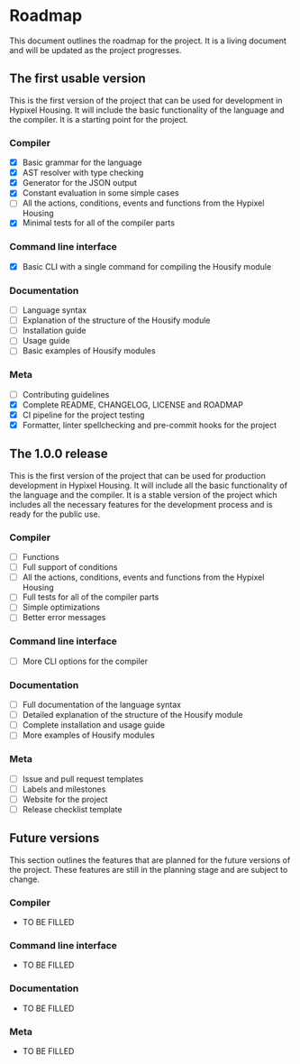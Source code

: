 # Roadmap

This document outlines the roadmap for the project. It is a living document and will be updated as the project progresses.

## The first usable version

This is the first version of the project that can be used for development in Hypixel Housing. It will include the basic functionality of the language and the compiler. It is a starting point for the project.

### Compiler

-   [x] Basic grammar for the language
-   [x] AST resolver with type checking
-   [x] Generator for the JSON output
-   [x] Constant evaluation in some simple cases
-   [ ] All the actions, conditions, events and functions from the Hypixel Housing
-   [x] Minimal tests for all of the compiler parts

### Command line interface

-   [x] Basic CLI with a single command for compiling the Housify module

### Documentation

-   [ ] Language syntax
-   [ ] Explanation of the structure of the Housify module
-   [ ] Installation guide
-   [ ] Usage guide
-   [ ] Basic examples of Housify modules

### Meta

-   [ ] Contributing guidelines
-   [x] Complete README, CHANGELOG, LICENSE and ROADMAP
-   [x] CI pipeline for the project testing
-   [x] Formatter, linter spellchecking and pre-commit hooks for the project

## The 1.0.0 release

This is the first version of the project that can be used for production development in Hypixel Housing. It will include all the basic functionality of the language and the compiler. It is a stable version of the project which includes all the necessary features for the development process and is ready for the public use.

### Compiler

-   [ ] Functions
-   [ ] Full support of conditions
-   [ ] All the actions, conditions, events and functions from the Hypixel Housing
-   [ ] Full tests for all of the compiler parts
-   [ ] Simple optimizations
-   [ ] Better error messages

### Command line interface

-   [ ] More CLI options for the compiler

### Documentation

-   [ ] Full documentation of the language syntax
-   [ ] Detailed explanation of the structure of the Housify module
-   [ ] Complete installation and usage guide
-   [ ] More examples of Housify modules

### Meta

-   [ ] Issue and pull request templates
-   [ ] Labels and milestones
-   [ ] Website for the project
-   [ ] Release checklist template

## Future versions

This section outlines the features that are planned for the future versions of the project. These features are still in the planning stage and are subject to change.

### Compiler

-   TO BE FILLED

### Command line interface

-   TO BE FILLED

### Documentation

-   TO BE FILLED

### Meta

-   TO BE FILLED
